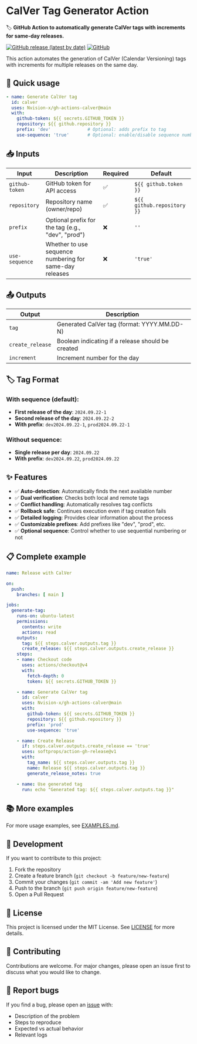 # CalVer Tag Generator Action

🏷️ **GitHub Action to automatically generate CalVer tags with increments for same-day releases.**

[![GitHub release (latest by date)](https://img.shields.io/github/v/release/nvisionx/gh-actions-calver)](https://github.com/nvisionx/gh-actions-calver/releases)
[![GitHub](https://img.shields.io/github/license/nvisionx/gh-actions-calver)](LICENSE)

This action automates the generation of CalVer (Calendar Versioning) tags with increments for multiple releases on the same day.

## 🚀 Quick usage

```yaml
- name: Generate CalVer tag
  id: calver
  uses: Nvision-x/gh-actions-calver@main
  with:
    github-token: ${{ secrets.GITHUB_TOKEN }}
    repository: ${{ github.repository }}
    prefix: 'dev'              # Optional: adds prefix to tag
    use-sequence: 'true'       # Optional: enable/disable sequence numbering
```

## 📥 Inputs

| Input | Description | Required | Default |
|-------|-------------|----------|---------|
| `github-token` | GitHub token for API access | ✅ | `${{ github.token }}` |
| `repository` | Repository name (owner/repo) | ✅ | `${{ github.repository }}` |
| `prefix` | Optional prefix for the tag (e.g., "dev", "prod") | ❌ | `''` |
| `use-sequence` | Whether to use sequence numbering for same-day releases | ❌ | `'true'` |

## 📤 Outputs

| Output | Description |
|--------|-------------|
| `tag` | Generated CalVer tag (format: YYYY.MM.DD-N) |
| `create_release` | Boolean indicating if a release should be created |
| `increment` | Increment number for the day |

## 🏷️ Tag Format

### With sequence (default):
- **First release of the day**: `2024.09.22-1`
- **Second release of the day**: `2024.09.22-2`
- **With prefix**: `dev2024.09.22-1`, `prod2024.09.22-1`

### Without sequence:
- **Single release per day**: `2024.09.22`
- **With prefix**: `dev2024.09.22`, `prod2024.09.22`

## ✨ Features

- ✅ **Auto-detection**: Automatically finds the next available number
- ✅ **Dual verification**: Checks both local and remote tags
- ✅ **Conflict handling**: Automatically resolves tag conflicts
- ✅ **Rollback safe**: Continues execution even if tag creation fails
- ✅ **Detailed logging**: Provides clear information about the process
- ✅ **Customizable prefixes**: Add prefixes like "dev", "prod", etc.
- ✅ **Optional sequence**: Control whether to use sequential numbering or not

## 📋 Complete example

```yaml
name: Release with CalVer

on:
  push:
    branches: [ main ]

jobs:
  generate-tag:
    runs-on: ubuntu-latest
    permissions:
      contents: write
      actions: read
    outputs:
      tag: ${{ steps.calver.outputs.tag }}
      create_release: ${{ steps.calver.outputs.create_release }}
    steps:
    - name: Checkout code
      uses: actions/checkout@v4
      with:
        fetch-depth: 0
        token: ${{ secrets.GITHUB_TOKEN }}

    - name: Generate CalVer tag
      id: calver
      uses: Nvision-x/gh-actions-calver@main
      with:
        github-token: ${{ secrets.GITHUB_TOKEN }}
        repository: ${{ github.repository }}
        prefix: 'prod'
        use-sequence: 'true'

    - name: Create Release
      if: steps.calver.outputs.create_release == 'true'
      uses: softprops/action-gh-release@v1
      with:
        tag_name: ${{ steps.calver.outputs.tag }}
        name: Release ${{ steps.calver.outputs.tag }}
        generate_release_notes: true

    - name: Use generated tag
      run: echo "Generated tag: ${{ steps.calver.outputs.tag }}"
```

## 📚 More examples

For more usage examples, see [EXAMPLES.md](EXAMPLES.md).

## 🔧 Development

If you want to contribute to this project:

1. Fork the repository
2. Create a feature branch (`git checkout -b feature/new-feature`)
3. Commit your changes (`git commit -am 'Add new feature'`)
4. Push to the branch (`git push origin feature/new-feature`)
5. Open a Pull Request

## 📄 License

This project is licensed under the MIT License. See [LICENSE](LICENSE) for more details.

## 🤝 Contributing

Contributions are welcome. For major changes, please open an issue first to discuss what you would like to change.

## 🐛 Report bugs

If you find a bug, please open an [issue](https://github.com/nvisionx/gh-actions-calver/issues) with:
- Description of the problem
- Steps to reproduce
- Expected vs actual behavior
- Relevant logs
